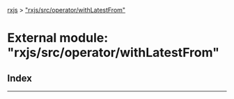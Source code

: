 [rxjs](../README.md) > ["rxjs/src/operator/withLatestFrom"](../modules/_rxjs_src_operator_withlatestfrom_.md)

# External module: "rxjs/src/operator/withLatestFrom"

## Index

---

